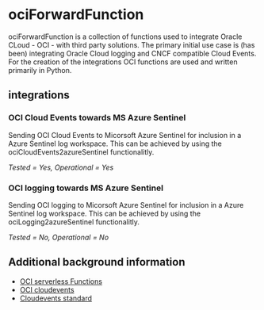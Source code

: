 # ociForwardFunction

ociForwardFunction is a collection of functions used to integrate Oracle CLoud - OCI - with third party solutions. The primary initial use case is (has been) integrating Oracle Cloud logging and CNCF compatible Cloud Events. For the creation of the integrations OCI functions are used and written primarily in Python. 

## integrations

### OCI Cloud Events towards MS Azure Sentinel
Sending OCI Cloud Events to Micorsoft Azure Sentinel for inclusion in a Azure Sentinel log workspace. This can be achieved by using the ociCloudEvents2azureSentinel functionalitly.

*Tested = Yes, Operational = Yes*

### OCI logging towards MS Azure Sentinel
Sending OCI logging to Micorsoft Azure Sentinel for inclusion in a Azure Sentinel log workspace. This can be achieved by using the ociLogging2azureSentinel functionalitly.

*Tested = No, Operational = No*

## Additional background information
* [OCI serverless Functions](https://docs.cloud.oracle.com/en-us/iaas/Content/Functions/Concepts/functionsoverview.htm)
* [OCI cloudevents](https://docs.cloud.oracle.com/en-us/iaas/Content/Events/Concepts/eventsoverview.htm)
* [Cloudevents standard](https://cloudevents.io/)
